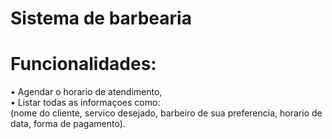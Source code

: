 # Sistema de barbearia
# Funcionalidades:
• Agendar o horario de atendimento,<br/>
• Listar todas as informaçoes como: <br/>
(nome do cliente,
servico desejado,
barbeiro de sua preferencia,
horario de data,
forma de pagamento). <br/>

  
